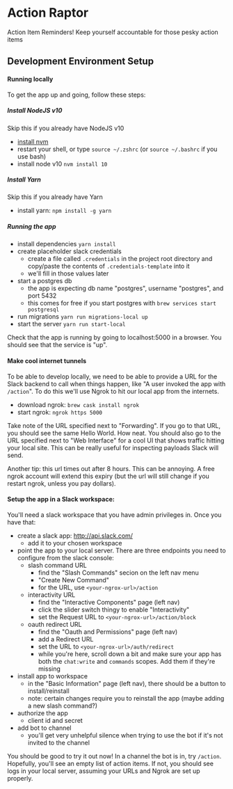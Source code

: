 # Action Raptor

Action Item Reminders! Keep yourself accountable for those pesky action items

## Development Environment Setup

#### Running locally

To get the app up and going, follow these steps:

##### Install NodeJS v10

Skip this if you already have NodeJS v10

- [install nvm](https://github.com/nvm-sh/nvm#install--update-script)
- restart your shell, or type `source ~/.zshrc` (or `source ~/.bashrc` if you use bash)
- install node v10 `nvm install 10`

##### Install Yarn

Skip this if you already have Yarn

- install yarn: `npm install -g yarn`

##### Running the app

- install dependencies `yarn install`
- create placeholder slack credentials
  - create a file called `.credentials` in the project root directory and copy/paste the contents of `.credentials-template` into it
  - we'll fill in those values later
- start a postgres db
  - the app is expecting db name "postgres", username "postgres", and port 5432
  - this comes for free if you start postgres with `brew services start postgresql`
- run migrations `yarn run migrations-local up` 
- start the server `yarn run start-local`

Check that the app is running by going to localhost:5000 in a browser. You should see that the service is "up".

#### Make cool internet tunnels

To be able to develop locally, we need to be able to provide a URL for the Slack backend to call when things happen, like "A user invoked the app with `/action`". To do this we'll use Ngrok to hit our local app from the internets.

- download ngrok: `brew cask install ngrok`
- start ngrok: `ngrok https 5000`

Take note of the URL specified next to "Forwarding". If you go to that URL, you should see the same Hello World. How neat. You should also go to the URL specified next to "Web Interface" for a cool UI that shows traffic hitting your local site. This can be really useful for inspecting payloads Slack will send. 

Another tip: this url times out after 8 hours. This can be annoying. A free ngrok account will extend this expiry (but the url will still change if you restart ngrok, unless you pay dollars). 
 
    
#### Setup the app in a Slack workspace:

You'll need a slack workspace that you have admin privileges in. Once you have that: 

- create a slack app: http://api.slack.com/
  - add it to your chosen workspace
- point the app to your local server. There are three endpoints you need to configure from the slack console: 
  - slash command URL
    - find the "Slash Commands" secion on the left nav menu
    - "Create New Command"
    - for the URL, use `<your-ngrox-url>/action`
  - interactivity URL
    - find the "Interactive Components" page (left nav)
    - click the slider switch thingy to enable "Interactivity"
    - set the Request URL to `<your-ngrox-url>/action/block`
  - oauth redirect URL
    - find the "Oauth and Permissions" page (left nav)
    - add a Redirect URL
    - set the URL to `<your-ngrox-url>/auth/redirect`
    - while you're here, scroll down a bit and make sure your app has both the `chat:write` and `commands` scopes. Add them if they're missing
- install app to workspace
  - in the "Basic Information" page (left nav), there should be a button to install/reinstall
  - note: certain changes require you to reinstall the app (maybe adding a new slash command?)
- authorize the app
  - client id and secret
- add bot to channel
  - you'll get very unhelpful silence when trying to use the bot if it's not invited to the channel

You should be good to try it out now! In a channel the bot is in, try `/action`. Hopefully, you'll see an empty list of action items. If not, you should see logs in your local server, assuming your URLs and Ngrok are set up properly. 

